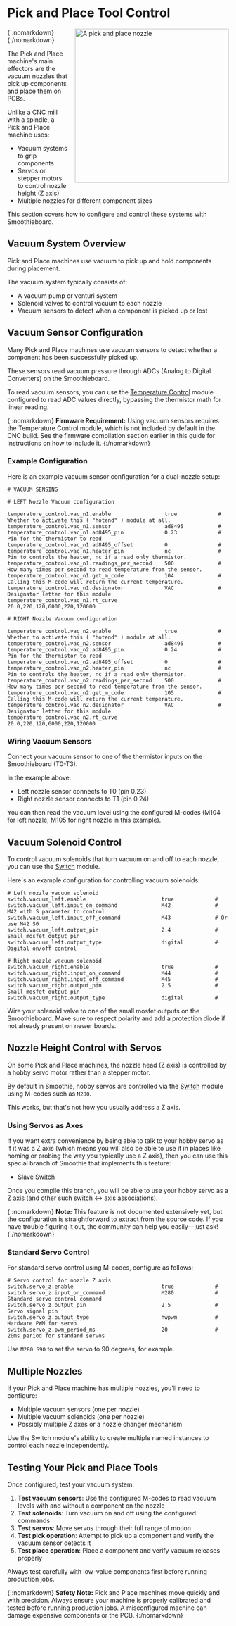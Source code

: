 # Pick and Place Tool Control

{::nomarkdown}
<a href="/images/temporary/pick-place-machine-generic.jpg">
  <img src="/images/temporary/pick-place-machine-generic.jpg" alt="A pick and place nozzle" style="width: 350px; float: right; margin-left: 1rem;"/>
</a>
{:/nomarkdown}

The Pick and Place machine's main effectors are the vacuum nozzles that pick up components and place them on PCBs.

Unlike a CNC mill with a spindle, a Pick and Place machine uses:
- Vacuum systems to grip components
- Servos or stepper motors to control nozzle height (Z axis)
- Multiple nozzles for different component sizes

This section covers how to configure and control these systems with Smoothieboard.

## Vacuum System Overview

Pick and Place machines use vacuum to pick up and hold components during placement.

The vacuum system typically consists of:
- A vacuum pump or venturi system
- Solenoid valves to control vacuum to each nozzle
- Vacuum sensors to detect when a component is picked up or lost

## Vacuum Sensor Configuration

Many Pick and Place machines use vacuum sensors to detect whether a component has been successfully picked up.

These sensors read vacuum pressure through ADCs (Analog to Digital Converters) on the Smoothieboard.

To read vacuum sensors, you can use the [Temperature Control](temperaturecontrol) module configured to read ADC values directly, bypassing the thermistor math for linear reading.

{::nomarkdown}
<sl-alert variant="primary" open>
  <sl-icon slot="icon" name="lightbulb"></sl-icon>
  <strong>Firmware Requirement:</strong> Using vacuum sensors requires the Temperature Control module, which is not included by default in the CNC build. See the firmware compilation section earlier in this guide for instructions on how to include it.
</sl-alert>
{:/nomarkdown}

### Example Configuration

Here is an example vacuum sensor configuration for a dual-nozzle setup:

```plaintext
# VACUUM SENSING

# LEFT Nozzle Vacuum configuration

temperature_control.vac_n1.enable                 true             # Whether to activate this ( "hotend" ) module at all.
temperature_control.vac_n1.sensor                 ad8495           #
temperature_control.vac_n1.ad8495_pin             0.23             # Pin for the thermistor to read
temperature_control.vac_n1.ad8495_offset          0                #
temperature_control.vac_n1.heater_pin             nc               # Pin to controls the heater, nc if a read only thermistor.
temperature_control.vac_n1.readings_per_second    500              # How many times per second to read temperature from the sensor.
temperature_control.vac_n1.get_m_code             104              # Calling this M-code will return the current temperature.
temperature_control.vac_n1.designator             VAC              # Designator letter for this module
temperature_control.vac_n1.rt_curve               20.0,220,120,6000,220,120000

# RIGHT Nozzle Vacuum configuration

temperature_control.vac_n2.enable                 true             # Whether to activate this ( "hotend" ) module at all.
temperature_control.vac_n2.sensor                 ad8495           #
temperature_control.vac_n2.ad8495_pin             0.24             # Pin for the thermistor to read
temperature_control.vac_n2.ad8495_offset          0                #
temperature_control.vac_n2.heater_pin             nc               # Pin to controls the heater, nc if a read only thermistor.
temperature_control.vac_n2.readings_per_second    500              # How many times per second to read temperature from the sensor.
temperature_control.vac_n2.get_m_code             105              # Calling this M-code will return the current temperature.
temperature_control.vac_n2.designator             VAC              # Designator letter for this module
temperature_control.vac_n2.rt_curve               20.0,220,120,6000,220,120000
```

### Wiring Vacuum Sensors

Connect your vacuum sensor to one of the thermistor inputs on the Smoothieboard (T0-T3).

In the example above:
- Left nozzle sensor connects to T0 (pin 0.23)
- Right nozzle sensor connects to T1 (pin 0.24)

You can then read the vacuum level using the configured M-codes (M104 for left nozzle, M105 for right nozzle in this example).

## Vacuum Solenoid Control

To control vacuum solenoids that turn vacuum on and off to each nozzle, you can use the [Switch](switch) module.

Here's an example configuration for controlling vacuum solenoids:

```plaintext
# Left nozzle vacuum solenoid
switch.vacuum_left.enable                        true             #
switch.vacuum_left.input_on_command              M42              # M42 with S parameter to control
switch.vacuum_left.input_off_command             M43              # Or use M42 S0
switch.vacuum_left.output_pin                    2.4              # Small mosfet output pin
switch.vacuum_left.output_type                   digital          # Digital on/off control

# Right nozzle vacuum solenoid
switch.vacuum_right.enable                       true             #
switch.vacuum_right.input_on_command             M44              #
switch.vacuum_right.input_off_command            M45              #
switch.vacuum_right.output_pin                   2.5              # Small mosfet output pin
switch.vacuum_right.output_type                  digital          #
```

Wire your solenoid valve to one of the small mosfet outputs on the Smoothieboard. Make sure to respect polarity and add a protection diode if not already present on newer boards.

## Nozzle Height Control with Servos

On some Pick and Place machines, the nozzle head (Z axis) is controlled by a hobby servo motor rather than a stepper motor.

By default in Smoothie, hobby servos are controlled via the [Switch](switch) module using M-codes such as `M280`.

This works, but that's not how you usually address a Z axis.

### Using Servos as Axes

If you want extra convenience by being able to talk to your hobby servo as if it was a Z axis (which means you will also be able to use it in places like homing or probing the way you typically use a Z axis), then you can use this special branch of Smoothie that implements this feature:

* [Slave Switch](https://github.com/Smoothieware/Smoothieware/tree/feature/slaveswitch)

Once you compile this branch, you will be able to use your hobby servo as a Z axis (and other such switch <-> axis associations).

{::nomarkdown}
<sl-alert variant="neutral" open>
  <sl-icon slot="icon" name="info-circle"></sl-icon>
  <strong>Note:</strong> This feature is not documented extensively yet, but the configuration is straightforward to extract from the source code. If you have trouble figuring it out, the community can help you easily—just ask!
</sl-alert>
{:/nomarkdown}

### Standard Servo Control

For standard servo control using M-codes, configure as follows:

```plaintext
# Servo control for nozzle Z axis
switch.servo_z.enable                            true             #
switch.servo_z.input_on_command                  M280             # Standard servo control command
switch.servo_z.output_pin                        2.5              # Servo signal pin
switch.servo_z.output_type                       hwpwm            # Hardware PWM for servo
switch.servo_z.pwm_period_ms                     20               # 20ms period for standard servos
```

Use `M280 S90` to set the servo to 90 degrees, for example.

## Multiple Nozzles

If your Pick and Place machine has multiple nozzles, you'll need to configure:
- Multiple vacuum sensors (one per nozzle)
- Multiple vacuum solenoids (one per nozzle)
- Possibly multiple Z axes or a nozzle changer mechanism

Use the Switch module's ability to create multiple named instances to control each nozzle independently.

## Testing Your Pick and Place Tools

Once configured, test your vacuum system:

1. **Test vacuum sensors**: Use the configured M-codes to read vacuum levels with and without a component on the nozzle
2. **Test solenoids**: Turn vacuum on and off using the configured commands
3. **Test servos**: Move servos through their full range of motion
4. **Test pick operation**: Attempt to pick up a component and verify the vacuum sensor detects it
5. **Test place operation**: Place a component and verify vacuum releases properly

Always test carefully with low-value components first before running production jobs.

{::nomarkdown}
<sl-alert variant="warning" open>
  <sl-icon slot="icon" name="exclamation-triangle"></sl-icon>
  <strong>Safety Note:</strong> Pick and Place machines move quickly and with precision. Always ensure your machine is properly calibrated and tested before running production jobs. A misconfigured machine can damage expensive components or the PCB.
</sl-alert>
{:/nomarkdown}
